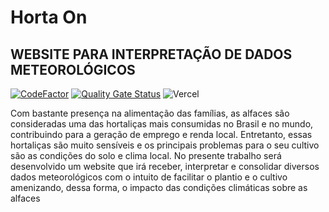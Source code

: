 # Horta On

## WEBSITE PARA INTERPRETAÇÃO DE DADOS METEOROLÓGICOS

[![CodeFactor](https://www.codefactor.io/repository/github/brunokrugel/horta-on/badge)](https://www.codefactor.io/repository/github/brunokrugel/dashboard-weather)
[![Quality Gate Status](https://sonarcloud.io/api/project_badges/measure?project=BrunoKrugel_dashboard-weather&metric=alert_status)](https://sonarcloud.io/summary/new_code?id=BrunoKrugel_dashboard-weather)
![Vercel](https://therealsujitk-vercel-badge.vercel.app/?app=dashboard-weather)

Com bastante presença na alimentação das famílias, as alfaces são consideradas
uma das hortaliças mais consumidas no Brasil e no mundo, contribuindo para a
geração de emprego e renda local. Entretanto, essas hortaliças são muito sensíveis
e os principais problemas para o seu cultivo são as condições do solo e clima local.
No presente trabalho será desenvolvido um website que irá receber, interpretar e
consolidar diversos dados meteorológicos com o intuito de facilitar o plantio e o
cultivo amenizando, dessa forma, o impacto das condições climáticas sobre as
alfaces
